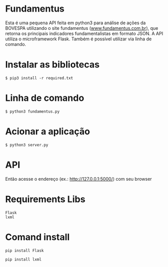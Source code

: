 # Fundamentus
Esta é uma pequena API feita em python3 para análise de ações da BOVESPA utilizando o site fundamentus (www.fundamentus.com.br), que retorna os 
principais indicadores fundamentalistas em formato JSON.
A API utiliza o microframework Flask.
Também é possível utilizar via linha de comando.

# Instalar as bibliotecas
    $ pip3 install -r required.txt

# Linha de comando
    $ python3 fundamentus.py
        
# Acionar a aplicação
    $ python3 server.py   
                
# API
Então acesse o endereço (ex.: http://127.0.0.1:5000/) com seu browser

# Requirements Libs
    Flask
    lxml
    
# Comand install

   `pip install Flask`
   
   `pip install lxml`
